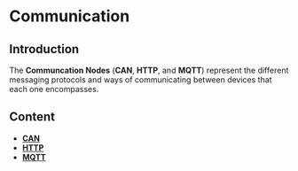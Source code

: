 # Communication

## Introduction

The **Communcation Nodes** \(**CAN**, **HTTP**, and **MQTT**\) represent the different messaging protocols and ways of communicating between devices that each one encompasses.

## Content

* [**CAN**](can/)
* [**HTTP**](https://github.com/cgi-studio-gmbh/incari-doc/tree/8b797c630dccaa2b415ca3ed261027f0467693f1/toolbox/communication/http.md)
* [**MQTT**](mqtt/)

